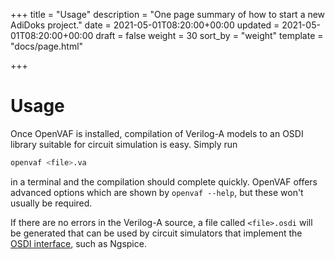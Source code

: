 +++
title = "Usage"
description = "One page summary of how to start a new AdiDoks project."
date = 2021-05-01T08:20:00+00:00
updated = 2021-05-01T08:20:00+00:00
draft = false
weight = 30
sort_by = "weight"
template = "docs/page.html"

+++

# Usage

Once OpenVAF is installed, compilation of Verilog-A models to an OSDI library suitable for circuit simulation is easy. 
Simply run 

```bash
openvaf <file>.va
``` 

in a terminal and the compilation should complete quickly.
OpenVAF offers advanced options which are shown by `openvaf --help`, but these won't usually be required.

If there are no errors in the Verilog-A source, a file called `<file>.osdi` will be generated that can be used by 
circuit simulators that implement the [OSDI interface](../../details/osdi), such as Ngspice.
